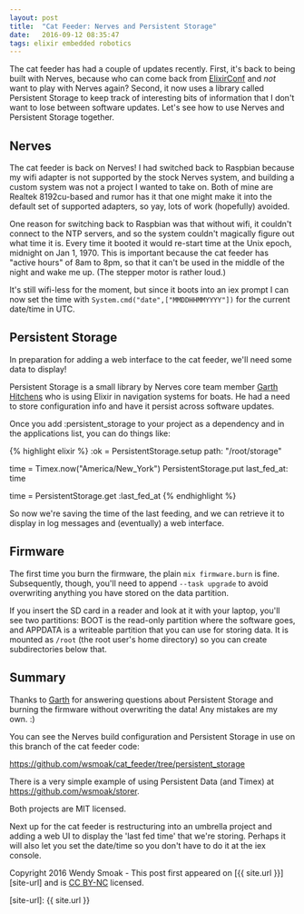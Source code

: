 ```yaml
---
layout: post
title:  "Cat Feeder: Nerves and Persistent Storage"
date:   2016-09-12 08:35:47
tags: elixir embedded robotics
---
```


The cat feeder has had a couple of updates recently. First, it's back to being built with Nerves, because who can come back from [ElixirConf][ec] and _not_ want to play with Nerves again?  Second, it now uses a library called Persistent Storage to keep track of interesting bits of information that I don't want to lose between software updates.  Let's see how to use Nerves and Persistent Storage together.

## Nerves

The cat feeder is back on Nerves! I had switched back to Raspbian because my wifi adapter is not supported by the stock Nerves system, and building a custom system was not a project I wanted to take on.  Both of mine are Realtek 8192cu-based and rumor has it that one might make it into the default set of supported adapters, so yay, lots of work (hopefully) avoided.

One reason for switching back to Raspbian was that without wifi, it couldn't connect to the NTP servers, and so the system couldn't magically figure out what time it is.  Every time it booted it would re-start time at the Unix epoch, midnight on Jan 1, 1970.  This is important because the cat feeder has "active hours" of 8am to 8pm, so that it can't be used in the middle of the night and wake me up.  (The stepper motor is rather loud.)

It's still wifi-less for the moment, but since it boots into an iex prompt I can now set the time with `System.cmd("date",["MMDDHHMMYYYY"])` for the current date/time in UTC.

## Persistent Storage

In preparation for adding a web interface to the cat feeder, we'll need some data to display!

Persistent Storage is a small library by Nerves core team member [Garth Hitchens][gh] who is using Elixir in navigation systems for boats.  He had a need to store configuration info and have it persist across software updates.

Once you add :persistent_storage to your project as a dependency and in the applications list, you can do things like:

{% highlight elixir %}
:ok = PersistentStorage.setup path: "/root/storage"

time = Timex.now("America/New_York")
PersistentStorage.put last_fed_at: time

time = PersistentStorage.get :last_fed_at
{% endhighlight %}

So now we're saving the time of the last feeding, and we can retrieve it to display in log messages and (eventually) a web interface.

## Firmware

The first time you burn the firmware, the plain `mix firmware.burn` is fine.  Subsequently, though, you'll need to append `--task upgrade` to avoid overwriting anything you have stored on the data partition.

If you insert the SD card in a reader and look at it with your laptop, you'll see two partitions: BOOT is the read-only partition where the software goes, and APPDATA is a writeable partition that you can use for storing data.  It is mounted as `/root` (the root user's home directory) so you can create subdirectories below that.

## Summary

Thanks to [Garth][gh] for answering questions about Persistent Storage and burning the firmware without overwriting the data!  Any mistakes are my own. :)

You can see the Nerves build configuration and Persistent Storage in use on this branch of the cat feeder code:

<https://github.com/wsmoak/cat_feeder/tree/persistent_storage>

There is a very simple example of using Persistent Data (and Timex) at <https://github.com/wsmoak/storer>.

Both projects are MIT licensed.

Next up for the cat feeder is restructuring into an umbrella project and adding a web UI to display the 'last fed time' that we're storing.  Perhaps it will also let you set the date/time so you don't have to do it at the iex console.

Copyright 2016 Wendy Smoak - This post first appeared on [{{ site.url }}][site-url] and is [CC BY-NC][cc-by-nc] licensed.

[ec]: http://elixirconf.com/
[gh]: https://twitter.com/ghitchens
[cc-by-nc]:  http://creativecommons.org/licenses/by-nc/3.0/
[site-url]: {{ site.url }}
